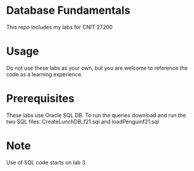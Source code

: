 # Database Fundamentals
This repo includes my labs for CNIT 27200

# Usage
Do not use these labs as your own, but you are welcome to reference the code as a learning experience.

# Prerequisites
These labs use Oracle SQL DB. To run the queries download and run the two SQL files: CreateLunchDB_f21.sql and loadPenguinf21.sql

# Note
Use of SQL code starts on lab 3.
